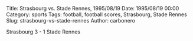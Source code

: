 Title: Strasbourg vs. Stade Rennes, 1995/08/19
Date: 1995/08/19 00:00
Category: sports
Tags: football, football scores, Strasbourg, Stade Rennes
Slug: strasbourg-vs-stade-rennes
Author: carbonero


Strasbourg 3 - 1 Stade Rennes

